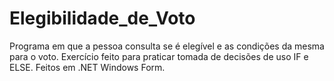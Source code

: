 # Elegibilidade_de_Voto
 Programa em que a pessoa consulta se é elegível e as condições da mesma para o voto. Exercício feito para praticar tomada de decisões de uso IF e ELSE. Feitos em .NET Windows Form.
